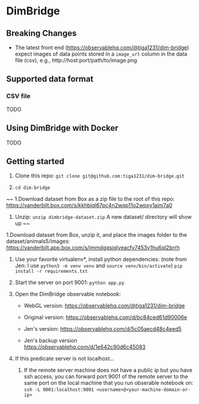 # DimBridge


## Breaking Changes

- The latest front end (https://observablehq.com/@tiga1231/dim-bridge) expect images of data points stored in a `image_url` column in the data file (csv), e.g., http://host:port/path/to/image.png

## Supported data format

### CSV file
TODO

## Using DimBridge with Docker
TODO

## Getting started

1. Clone this repo:
```git clone git@github.com:tiga1231/dim-bridge.git```

1. ```cd dim-bridge```

~~
1.Download dataset from Box as a zip file to the root of this repo:
https://vanderbilt.box.com/s/kkhbiql67pc4n2wqp11o2wpxy1aim7a0
1. Unzip: 
```unzip dimbridge-dataset.zip```
A new dataset/ directory will show up
~~

1.Download dataset from Box, unzip it, and place the images folder to the dataset/animals5/images:
https://vanderbilt.app.box.com/s/jmmdgqsiqlyeacfv7453v1hu6ql2brrh

1. Use your favorite virtualenv*, install python dependencies:
    (note from Jen: I use `python3 -m venv venv` and `source venv/bin/activate`)
```pip install -r requirements.txt```

1. Start the server on port 9001: 
```python app.py```

1. Open the DimBridge observable notebook:

    - WebGL version:
    https://observablehq.com/@tiga1231/dim-bridge

    - Original version:
    https://observablehq.com/d/bc84ced61d90006e

    - Jen's version:
    https://observablehq.com/d/5c05aecd48c4eed5

    - Jen's backup version
    https://observablehq.com/d/1e642c90d6c45083

1. If this predicate server is not localhost...
    1. If the remote server machine does not have a public ip but you have ssh access, you can forward port 9001 of the remote server to the same port on the local machine that you run obserable notebook on:
```ssh -L 9001:localhost:9001 <username>@<your-machine-domain-or-ip>```

